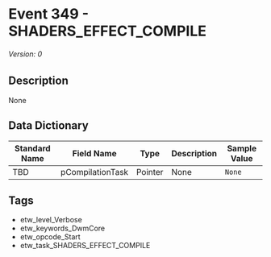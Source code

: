 # Event 349 - SHADERS_EFFECT_COMPILE
###### Version: 0

## Description
None

## Data Dictionary
|Standard Name|Field Name|Type|Description|Sample Value|
|---|---|---|---|---|
|TBD|pCompilationTask|Pointer|None|`None`|

## Tags
* etw_level_Verbose
* etw_keywords_DwmCore
* etw_opcode_Start
* etw_task_SHADERS_EFFECT_COMPILE